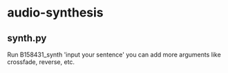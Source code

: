 # audio-synthesis

## synth.py
Run B158431_synth 'input your sentence'
you can add more arguments like crossfade, reverse, etc.



